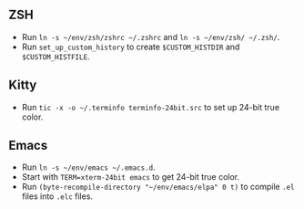## ZSH

- Run `ln -s ~/env/zsh/zshrc ~/.zshrc` and `ln -s ~/env/zsh/ ~/.zsh/`.
- Run `set_up_custom_history` to create `$CUSTOM_HISTDIR` and `$CUSTOM_HISTFILE`.

## Kitty

- Run `tic -x -o ~/.terminfo terminfo-24bit.src` to set up 24-bit true color.

## Emacs

- Run `ln -s ~/env/emacs ~/.emacs.d`.
- Start with `TERM=xterm-24bit emacs` to get 24-bit true color.
- Run `(byte-recompile-directory "~/env/emacs/elpa" 0 t)` to compile `.el` files into `.elc` files.
